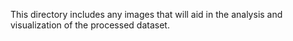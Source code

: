 This directory includes any images that will aid in the analysis and visualization of the processed dataset.

